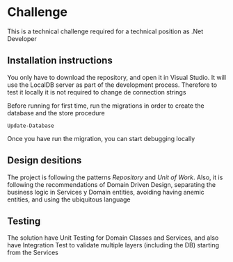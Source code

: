 # Challenge
This is a technical challenge required for a technical position as .Net Developer
## Installation instructions

You only have to download the repository, and open it in Visual Studio. It will use the LocalDB server as part of the development process. Therefore to test it locally it is not required to change de connection strings

Before running for first time, run the migrations in order to create the database and the store procedure

`Update-Database`

Once you have run the migration, you can start debugging locally

## Design desitions

The project is following the patterns *Repository* and *Unit of Work*. Also, it is following the recommendations of Domain Driven Design, separating the business logic in Services y Domain entities, avoiding having anemic entities, and using the ubiquitous language

## Testing

The solution have Unit Testing for Domain Classes and Services, and also have Integration Test to validate multiple layers (including the DB) starting from the Services



